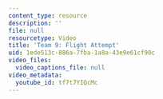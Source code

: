 ```yaml
---
content_type: resource
description: ''
file: null
resourcetype: Video
title: 'Team 9: Flight Attempt'
uid: 1ede513c-886a-7fba-1a8a-43e9e61cf90c
video_files:
  video_captions_file: null
video_metadata:
  youtube_id: tf7t7YIQcMc
---
```

